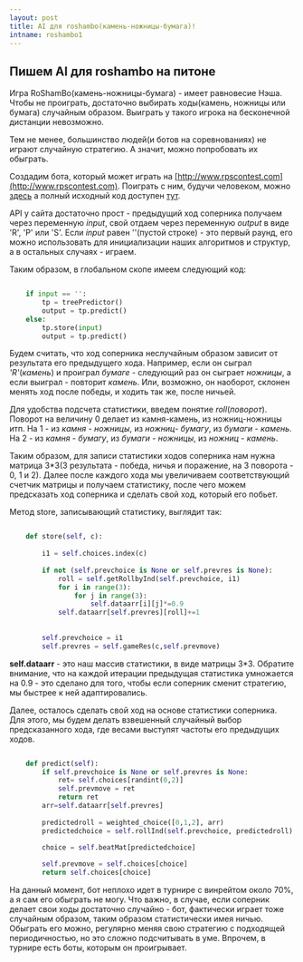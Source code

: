 ```yaml
---
layout: post
title: AI для roshambo(камень-ножницы-бумага)!
intname: roshambo1
---
```

## Пишем AI для roshambo на питоне  ##

Игра RoShamBo(камень-ножницы-бумага) - имеет равновесие Нэша. Чтобы не проиграть, достаточно выбирать ходы(камень, ножницы или бумага) случайным образом. Выиграть у такого игрока на бесконечной дистанции невозможно.

Тем не менее, большинство людей(и ботов на соревнованиях) не играют случайную стратегию. А значит, можно попробовать их обыграть.

Создадим бота, который может играть на [http://www.rpscontest.com](http://www.rpscontest.com). Поиграть с ним, будучи человеком, можно [здесь](http://www.rpscontest.com/human/5695872079757312?) а полный исходный код доступен [тут](https://github.com/vzaguskin/roshambo/blob/master/rpsbotvzv4.py).

API у сайта достаточно прост - предыдущий ход соперника получаем через переменную *input*, свой отдаем через переменную *output* в виде 'R', 'P' или 'S'.
Если *input* равен ''(пустой строке) - это первый раунд, его можно использовать для инициализации наших алгоритмов и структур, а в остальных случаях - играем.

Таким образом, в глобальном скопе имеем следующий код:

```python

    if input == '':
    	tp = treePredictor()
    	output = tp.predict()    
    else:
    	tp.store(input)
    	output = tp.predict()

```

Будем считать, что ход соперника неслучайным образом зависит от результата его предыдущего хода. Например, если он сыграл *'R'*(*камень*) и проиграл *бумаге* - следующий раз он сыграет *ножницы*, а если выиграл - повторит *камень*. Или, возможно, он наоборот, склонен менять ход после победы, и ходить так же, после ничьей. 

Для удобства подсчета статистики, введем понятие *roll*(*поворот*). Поворот на величину 0 делает из камня-камень, из ножниц-ножницы итп. На 1 - из *камня* - *ножницы*, из *ножниц*- *бумагу*, из *бумаги* - *камень*. На 2 - из *камня* - *бумагу*, из *бумаги* - *ножницы*, из *ножниц* - *камень*.

Таким образом, для записи статистики ходов соперника нам нужна матрица 3*3(3 результата - победа, ничья и поражение, на 3 поворота - 0, 1 и 2). Далее после каждого хода мы увеличиваем соответствующий счетчик матрицы и получаем статистику, после чего можем предсказать ход соперника и сделать свой ход, который его побьет.


Метод store, записывающий статистику, выглядит так:

```python

    def store(self, c):
        
        i1 = self.choices.index(c)
        
        if not (self.prevchoice is None or self.prevres is None):
            roll = self.getRollbyInd(self.prevchoice, i1)
            for i in range(3):
                for j in range(3):
                    self.dataarr[i][j]*=0.9
            self.dataarr[self.prevres][roll]+=1
            
            
        self.prevchoice = i1
        self.prevres = self.gameRes(c,self.prevmove)

```

**self.dataarr** - это наш массив статистики, в виде матрицы 3*3.
Обратите внимание, что на каждой итерации предыдущая статистика умножается на 0.9 - это сделано для того, чтобы если соперник сменит стратегию, мы быстрее к ней адаптировались.

Далее, осталось сделать свой ход на основе статистики соперника. Для этого, мы будем делать взвешенный случайный выбор предсказанного хода, где весами выступят частоты его предыдущих ходов.

```python

    def predict(self):
        if self.prevchoice is None or self.prevres is None:
            ret= self.choices[randint(0,2)]
            self.prevmove = ret
            return ret
        arr=self.dataarr[self.prevres]
        
        predictedroll = weighted_choice([0,1,2], arr)
        predictedchoice = self.rollInd(self.prevchoice, predictedroll)
        
        choice = self.beatMat[predictedchoice]

        self.prevmove = self.choices[choice]
        return self.choices[choice]

```

На данный момент, бот неплохо идет в турнире с винрейтом около 70%, а я сам его обыграть не могу. Что важно, в случае, если соперник делает свои ходы достаточно случайно - бот, фактически играет тоже случайным образом, таким образом статистически имея ничью. Обыграть его можно, регулярно меняя свою стратегию с подходящей периодичностью, но это сложно подсчитывать в уме. Впрочем, в турнире есть боты, которым он проигрывает.  